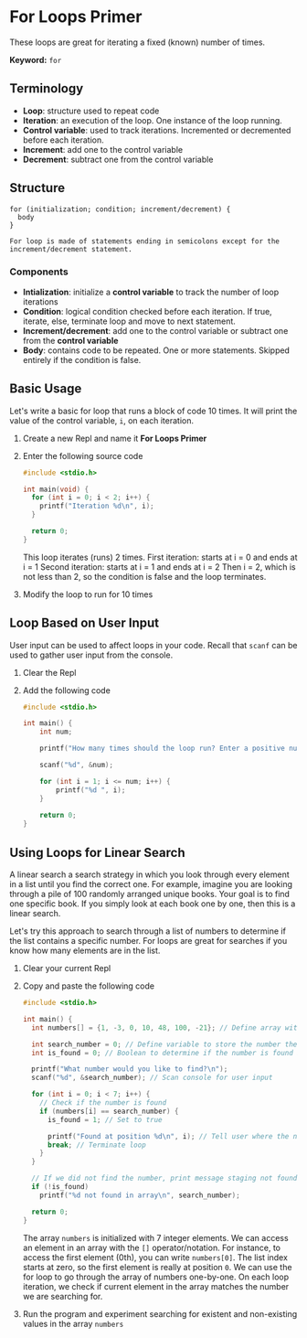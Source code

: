 # For Loops Primer
These loops are great for iterating a fixed (known) number of times.

**Keyword:** `for`

## Terminology
- **Loop**: structure used to repeat code
- **Iteration**: an execution of the loop. One instance of the loop running.
- **Control variable**: used to track iterations. Incremented or decremented before each iteration.
- **Increment**: add one to the control variable
- **Decrement**: subtract one from the control variable

## Structure

    for (initialization; condition; increment/decrement) {
      body
    }

    For loop is made of statements ending in semicolons except for the increment/decrement statement.

### Components
- **Intialization**: initialize a **control variable** to track the number of loop iterations
- **Condition**: logical condition checked before each iteration. If true, iterate, else, terminate loop and move to next statement.
- **Increment/decrement**: add one to the control variable or subtract one from the **control variable**
- **Body**: contains code to be repeated. One or more statements. Skipped entirely if the condition is false.

## Basic Usage
Let's write a basic for loop that runs a block of code 10 times. It will print the value of the control variable, `i`, on each iteration.

1. Create a new Repl and name it **For Loops Primer**

1. Enter the following source code

    ```C
    #include <stdio.h>
    
    int main(void) {
      for (int i = 0; i < 2; i++) {
        printf("Iteration %d\n", i);
      }
    
      return 0;
    }
    ```
    This loop iterates (runs) 2 times.
    First iteration: starts at i = 0 and ends at i = 1
    Second iteration: starts at i = 1 and ends at i = 2
    Then i = 2, which is not less than 2, so the condition is false and the loop terminates.

1. Modify the loop to run for 10 times

## Loop Based on User Input
User input can be used to affect loops in your code. Recall that `scanf` can be used to gather user input from the console.

1. Clear the Repl

1. Add the following code

    ```C
    #include <stdio.h>
    
    int main() {
        int num;
    
        printf("How many times should the loop run? Enter a positive number below:\n");
    
        scanf("%d", &num);
    
        for (int i = 1; i <= num; i++) {
            printf("%d ", i);
        }
        
        return 0;
    }
    ```

## Using Loops for Linear Search
A linear search a search strategy in which you look through every element in a list until you find the correct one. For example, imagine you are looking through a pile of 100 randomly arranged unique books. Your goal is to find one specific book. If you simply look at each book one by one, then this is a linear search.

Let's try this approach to search through a list of numbers to determine if the list contains a specific number. For loops are great for searches if you know how many elements are in the list.

1. Clear your current Repl

1. Copy and paste the following code

    ```C
    #include <stdio.h>
    
    int main() {
      int numbers[] = {1, -3, 0, 10, 48, 100, -21}; // Define array with 7 integer elements
    
      int search_number = 0; // Define variable to store the number the user is looking for
      int is_found = 0; // Boolean to determine if the number is found in the array
    
      printf("What number would you like to find?\n");
      scanf("%d", &search_number); // Scan console for user input
    
      for (int i = 0; i < 7; i++) {
        // Check if the number is found
        if (numbers[i] == search_number) {
          is_found = 1; // Set to true
    
          printf("Found at position %d\n", i); // Tell user where the number is
          break; // Terminate loop
        }
      }
    
      // If we did not find the number, print message staging not found
      if (!is_found)
        printf("%d not found in array\n", search_number);
    
      return 0;
    }
    ```
    The array `numbers` is initialized with 7 integer elements. We can access an element in an array with the `[]` operator/notation. For instance, to access the first element (0th), you can write `numbers[0]`. The list index starts at zero, so the first element is really at position `0`. We can use the for loop to go through the array of numbers one-by-one. On each loop iteration, we check if current element in the array matches the number we are searching for.

1. Run the program and experiment searching for existent and non-existing values in the array `numbers`
